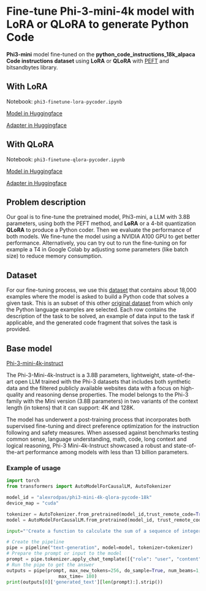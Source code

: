 # Fine-tune Phi-3-mini-4k model with LoRA or QLoRA to generate Python Code

**Phi3-mini** model fine-tuned on the **python_code_instructions_18k_alpaca Code instructions dataset** using **LoRA** or **QLoRA** with [PEFT](https://github.com/huggingface/peft) and bitsandbytes library.

## With LoRA

Notebook: `phi3-finetune-lora-pycoder.ipynb`

[Model in Huggingface](https://huggingface.co/alexrodpas/phi3-mini-4k-lora-pycode-18k)

[Adapter in Huggingface](https://huggingface.co/alexrodpas/phi3-mini-LoRA)

## With QLoRA

Notebook: `phi3-finetune-qlora-pycoder.ipynb`

[Model in Huggingface](https://huggingface.co/alexrodpas/phi3-mini-4k-qlora-pycode-18k)

[Adapter in Huggingface](https://huggingface.co/alexrodpas/phi3-mini-QLoRA)

## Problem description

Our goal is to fine-tune the pretrained model, Phi3-mini, a LLM with 3.8B parameters, using both the PEFT method, and **LoRA** or a 4-bit quantization **QLoRA** to produce a Python coder. Then we evaluate the performance of both models. We fine-tune the model using a NVIDIA A100 GPU to get better performance. Alternatively, you can try out to run the fine-tuning on for example a T4 in Google Colab by adjusting some parameters (like batch size) to reduce memory consumption.

## Dataset

For our fine-tuning process, we use this [dataset](https://huggingface.co/datasets/iamtarun/python_code_instructions_18k_alpaca) that contains about 18,000 examples where the model is asked to build a Python code that solves a given task. This is an subset of this other [original dataset](https://huggingface.co/datasets/sahil2801/code_instructions_120k) from which only the Python language examples are selected. Each row contains the description of the task to be solved, an example of data input to the task if applicable, and the generated code fragment that solves the task is provided.


## Base model

[Phi-3-mini-4k-instruct](https://huggingface.co/microsoft/Phi-3-mini-4k-instruct)

The Phi-3-Mini-4k-Instruct is a 3.8B parameters, lightweight, state-of-the-art open LLM trained with the Phi-3 datasets that includes both synthetic data and the filtered publicly available websites data with a focus on high-quality and reasoning dense properties. The model belongs to the Phi-3 family with the Mini version (3.8B parameters) in two variants of the context length (in tokens) that it can support: 4K and 128K.

The model has underwent a post-training process that incorporates both supervised fine-tuning and direct preference optimization for the instruction following and safety measures. When assessed against benchmarks testing common sense, language understanding, math, code, long context and logical reasoning, Phi-3 Mini-4k-Instruct showcased a robust and state-of-the-art performance among models with less than 13 billion parameters.


### Example of usage

```py
import torch
from transformers import AutoModelForCausalLM, AutoTokenizer

model_id = "alexrodpas/phi3-mini-4k-qlora-pycode-18k"
device_map = "cuda"

tokenizer = AutoTokenizer.from_pretrained(model_id,trust_remote_code=True)
model = AutoModelForCausalLM.from_pretrained(model_id, trust_remote_code=True, torch_dtype="auto", device_map=device_map)

input="'Create a function to calculate the sum of a sequence of integers.\n Input: [1, 2, 3, 4, 5]'"

# Create the pipeline
pipe = pipeline("text-generation", model=model, tokenizer=tokenizer)
# Prepare the prompt or input to the model
prompt = pipe.tokenizer.apply_chat_template([{"role": "user", "content": input}], tokenize=False, add_generation_prompt=True)
# Run the pipe to get the answer
outputs = pipe(prompt, max_new_tokens=256, do_sample=True, num_beams=1, temperature=0.3, top_k=50, top_p=0.95,
                   max_time= 180)
print(outputs[0]['generated_text'][len(prompt):].strip())

```
